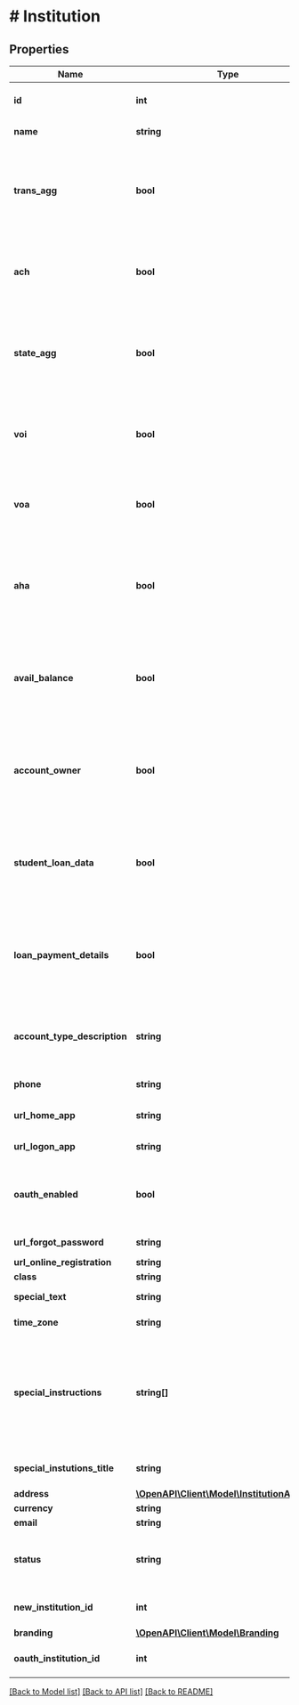 # # Institution

## Properties

Name | Type | Description | Notes
------------ | ------------- | ------------- | -------------
**id** | **int** | The ID of a financial institution, represented as a number |
**name** | **string** | The name of the institution | [optional]
**trans_agg** | **bool** | \&quot;true\&quot;: The institution is certified for the Transaction Aggregation product \&quot;false\&quot;: The institution is decertified for the Transaction Aggregation product |
**ach** | **bool** | \&quot;true\&quot;: The institution is certified for the ACH product \&quot;false\&quot;: The institution is decertified for the ACH product |
**state_agg** | **bool** | \&quot;true\&quot;: The institution is certified for the Statement Aggregation product \&quot;false\&quot;: The institution is decertified for the Statement Aggregation product |
**voi** | **bool** | \&quot;true\&quot;: The institution is certified for the VOI product \&quot;false\&quot;: The institution is decertified for the VOI product |
**voa** | **bool** | \&quot;true\&quot;: The institution is certified for the VOA product \&quot;false\&quot;: The institution is decertified for the VOA product |
**aha** | **bool** | \&quot;true\&quot;: The institution is certified for the Account History Aggregation product \&quot;false\&quot;: The institution is decertified for the Account History Aggregation product |
**avail_balance** | **bool** | \&quot;true\&quot;: The institution is certified for the Account Balance Check (ABC) product \&quot;false\&quot;: The institution is decertified for the Account Balance Check (ABC) product |
**account_owner** | **bool** | \&quot;true\&quot;: The institution is certified for the Account Owner product \&quot;false\&quot;: The institution is decertified for the Account Owner product |
**student_loan_data** | **bool** | \&quot;true\&quot;: The institution is certified for the Student Loan Data product  \&quot;false\&quot;: The institution is decertified for the Student Loan Data product | [optional]
**loan_payment_details** | **bool** | \&quot;true\&quot;: The institution is certified for the Loan Payment Detail product  \&quot;false\&quot;: The institution is decertified for the Loan Payment Detail product | [optional]
**account_type_description** | **string** | Values: Banking, Investments, Credit Cards/Accounts, Workplace Retirement, Mortgages and Loans, Insurance | [optional]
**phone** | **string** | A phone number (max length 15). | [optional]
**url_home_app** | **string** | The URL of the institution&#39;s primary home page | [optional]
**url_logon_app** | **string** | The URL of the institution&#39;s login page | [optional]
**oauth_enabled** | **bool** | \&quot;true\&quot;: The institution is an OAuth connection  \&quot;false\&quot;: The institution isn&#39;t an OAuth connection |
**url_forgot_password** | **string** | Institution&#39;s forgot password page | [optional]
**url_online_registration** | **string** | Institution&#39;s signup page | [optional]
**class** | **string** | Institution&#39;s class | [optional]
**special_text** | **string** | Special instructions given to customers for login | [optional]
**time_zone** | **string** | The time zone of the institution. | [optional]
**special_instructions** | **string[]** | Instructions given to the customer before they are sent to the institution website to login for OAuth institutions.  Note: this helps the customer to provide the proper permission for data needed for the application. | [optional]
**special_instutions_title** | **string** | The title of the special instructions, if one exists or is required. | [optional]
**address** | [**\OpenAPI\Client\Model\InstitutionAddress**](InstitutionAddress.md) |  | [optional]
**currency** | **string** | A currency code |
**email** | **string** | An email address | [optional]
**status** | **string** | Status for the institution: \&quot;online\&quot;, \&quot;offline\&quot;, \&quot;maintenance\&quot;, \&quot;testing\&quot; |
**new_institution_id** | **int** | The ID of a financial institution, represented as a number | [optional]
**branding** | [**\OpenAPI\Client\Model\Branding**](Branding.md) |  | [optional]
**oauth_institution_id** | **int** | The ID of a financial institution, represented as a number | [optional]

[[Back to Model list]](../../README.md#models) [[Back to API list]](../../README.md#endpoints) [[Back to README]](../../README.md)
